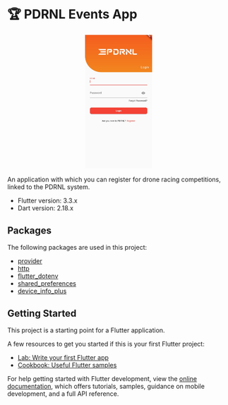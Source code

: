 # 🏆 PDRNL Events App

<p align="middle">
  <img src="assets/screens/login_screen.jpg" width="30%" />
</p>

An application with which you can register for drone racing competitions, linked to the PDRNL system.

- Flutter version: 3.3.x
- Dart version: 2.18.x

## Packages

The following packages are used in this project:

- [provider](https://pub.dev/packages/provider)
- [http](https://pub.dev/packages/http)
- [flutter_dotenv](https://pub.dev/packages/flutter_dotenv)
- [shared_preferences](https://pub.dev/packages/shared_preferences)
- [device_info_plus](https://pub.dev/packages/device_info_plus)

## Getting Started

This project is a starting point for a Flutter application.

A few resources to get you started if this is your first Flutter project:

- [Lab: Write your first Flutter app](https://docs.flutter.dev/get-started/codelab)
- [Cookbook: Useful Flutter samples](https://docs.flutter.dev/cookbook)

For help getting started with Flutter development, view the
[online documentation](https://docs.flutter.dev/), which offers tutorials,
samples, guidance on mobile development, and a full API reference.
